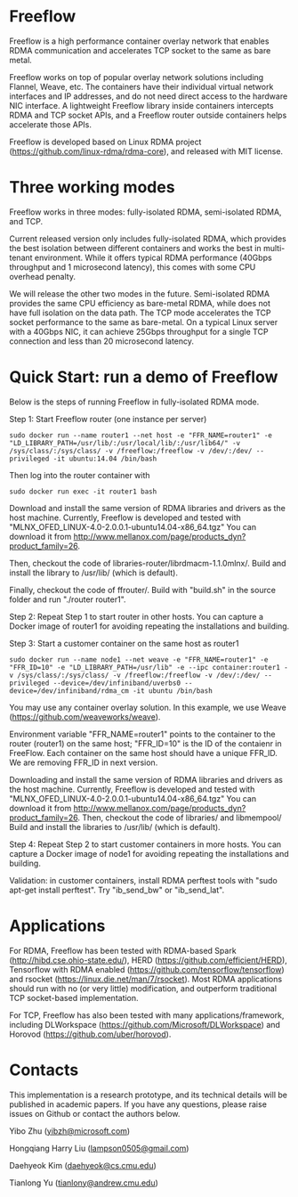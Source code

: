 
# Freeflow #

Freeflow is a high performance container overlay network that enables RDMA communication and accelerates TCP socket to the same as bare metal. 

Freeflow works on top of popular overlay network solutions including Flannel, Weave, etc. The containers have their individual virtual network interfaces and IP addresses, and do not need direct access to the hardware NIC interface. A lightweight Freeflow library inside containers intercepts RDMA and TCP socket APIs, and a Freeflow router outside containers helps accelerate those APIs. 

Freeflow is developed based on Linux RDMA project (https://github.com/linux-rdma/rdma-core), and released with MIT license.

# Three working modes #

Freeflow works in three modes: fully-isolated RDMA, semi-isolated RDMA, and TCP.

Current released version only includes fully-isolated RDMA, which provides the best isolation between different containers and works the best in multi-tenant environment. While it offers typical RDMA performance (40Gbps throughput and 1 microsecond latency), this comes with some CPU overhead penalty.

We will release the other two modes in the future. Semi-isolated RDMA provides the same CPU efficiency as bare-metal RDMA, while does not have full isolation on the data path. The TCP mode accelerates the TCP socket performance to the same as bare-metal. On a typical Linux server with a 40Gbps NIC, it can achieve 25Gbps throughput for a single TCP connection and less than 20 microsecond latency.

# Quick Start: run a demo of Freeflow #

Below is the steps of running Freeflow in fully-isolated RDMA mode.

Step 1: Start Freeflow router (one instance per server)
```
sudo docker run --name router1 --net host -e "FFR_NAME=router1" -e "LD_LIBRARY_PATH=/usr/lib/:/usr/local/lib/:/usr/lib64/" -v /sys/class/:/sys/class/ -v /freeflow:/freeflow -v /dev/:/dev/ --privileged -it ubuntu:14.04 /bin/bash
```

Then log into the router container with
```
sudo docker run exec -it router1 bash
```

Download and install the same version of RDMA libraries and drivers as the host machine.
Currently, Freeflow is developed and tested with "MLNX_OFED_LINUX-4.0-2.0.0.1-ubuntu14.04-x86_64.tgz"
You can download it from http://www.mellanox.com/page/products_dyn?product_family=26.

Then, checkout the code of libraries-router/librdmacm-1.1.0mlnx/.
Build and install the library to /usr/lib/ (which is default).

Finally, checkout the code of ffrouter/.
Build with "build.sh" in the source folder and run "./router router1".

Step 2: Repeat Step 1 to start router in other hosts.
You can capture a Docker image of router1 for avoiding repeating the installations and building.

Step 3: Start a customer container on the same host as router1
```
sudo docker run --name node1 --net weave -e "FFR_NAME=router1" -e "FFR_ID=10" -e "LD_LIBRARY_PATH=/usr/lib" -e --ipc container:router1 -v /sys/class/:/sys/class/ -v /freeflow:/freeflow -v /dev/:/dev/ --privileged --device=/dev/infiniband/uverbs0 --device=/dev/infiniband/rdma_cm -it ubuntu /bin/bash
```

You may use any container overlay solution. In this example, we use Weave (https://github.com/weaveworks/weave).

Environment variable "FFR_NAME=router1" points to the container to the router (router1) on the same host;
"FFR_ID=10" is the ID of the contaienr in FreeFlow. Each container on the same host should have a unique FFR_ID.
We are removing FFR_ID in next version. 

Downloading and install the same version of RDMA libraries and drivers as the host machine.
Currently, Freeflow is developed and tested with "MLNX_OFED_LINUX-4.0-2.0.0.1-ubuntu14.04-x86_64.tgz"
You can download it from http://www.mellanox.com/page/products_dyn?product_family=26.
Then, checkout the code of libraries/ and libmempool/
Build and install the libraries to /usr/lib/ (which is default).

Step 4: Repeat Step 2 to start customer containers in more hosts.
You can capture a Docker image of node1 for avoiding repeating the installations and building.

Validation: in customer containers, install RDMA perftest tools with "sudo apt-get install perftest". Try "ib_send_bw" or "ib_send_lat".

# Applications #

For RDMA, Freeflow has been tested with RDMA-based Spark (http://hibd.cse.ohio-state.edu/), HERD (https://github.com/efficient/HERD), Tensorflow with RDMA enabled (https://github.com/tensorflow/tensorflow) and rsocket (https://linux.die.net/man/7/rsocket). Most RDMA applications should run with no (or very little) modification, and outperform traditional TCP socket-based implementation.

For TCP, Freeflow has also been tested with many applications/framework, including DLWorkspace (https://github.com/Microsoft/DLWorkspace) and Horovod (https://github.com/uber/horovod).

# Contacts #

This implementation is a research prototype, and its technical details will be published in academic papers. If you have any questions, please raise issues on Github or contact the authors below.

Yibo Zhu (yibzh@microsoft.com)

Hongqiang Harry Liu (lampson0505@gmail.com)

Daehyeok Kim (daehyeok@cs.cmu.edu)

Tianlong Yu (tianlony@andrew.cmu.edu)

